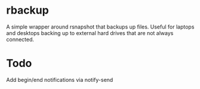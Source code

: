 # rbackup

A simple wrapper around rsnapshot that backups up files. Useful for
laptops and desktops backing up to external hard drives that are not
always connected.

# Todo

Add begin/end notifications via notify-send

